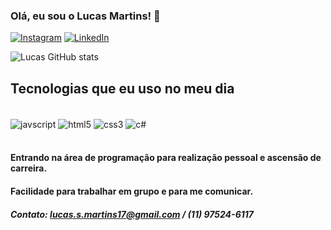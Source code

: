 ### Olá, eu sou o Lucas Martins! 👋

[![Instagram](https://img.shields.io/badge/Instagram-E4405F?style=for-the-badge&logo=instagram&logoColor=white)](https://www.instagram.com/lucas_martinss21/)
[![LinkedIn](https://img.shields.io/badge/LinkedIn-0077B5?style=for-the-badge&logo=linkedin&logoColor=white)](https://www.linkedin.com/in/lucas-martins-71000a258/)

![Lucas GitHub stats](https://github-readme-stats.vercel.app/api?username=LucaasMartins&show_icons=true&theme=merko)

## Tecnologias que eu uso no meu dia
<div style="display: inline_block"><br/>
  <img align="center" alt="javscript" src="https://img.shields.io/badge/JavaScript-F7DF1E?style=for-the-badge&logo=javascript&logoColor=black" />
  <img align="center" alt="html5" src="https://img.shields.io/badge/HTML5-E34F26?style=for-the-badge&logo=html5&logoColor=white" />
  <img align="center" alt="css3" src="https://img.shields.io/badge/CSS3-1572B6?style=for-the-badge&logo=css3&logoColor=white" />
  <img align="center" alt="c#" src="https://img.shields.io/badge/C%23-239120?style=for-the-badge&logo=c-sharp&logoColor=white" />
</div><br/>

#### Entrando na área de programação para realização pessoal e ascensão de carreira. 
#### Facilidade para trabalhar em grupo e para me comunicar.
##### Contato: lucas.s.martins17@gmail.com / (11) 97524-6117

